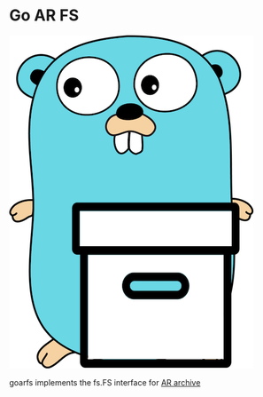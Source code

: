 # Go AR FS

![goarfs logo](goarfs.png)

goarfs implements the fs.FS interface for [AR archive](https://en.wikipedia.org/wiki/Ar_(Unix))